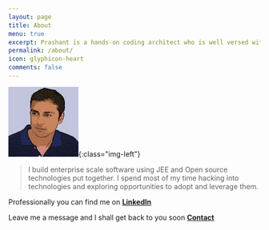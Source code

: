 ```yaml
---
layout: page
title: About
menu: true
excerpt: Prashant is a hands-on coding architect who is well versed with architectural patterns.
permalink: /about/
icon: glyphicon-heart
comments: false
---
```


![image-title-here](/assets/images/me.jpg){:class="img-left"}

> I build enterprise scale software using JEE and Open source technologies put together.  I spend most of my time hacking into technologies and exploring opportunities to adopt and leverage them.


Professionally you can find me on **[LinkedIn](https://in.linkedin.com/in/prashantpadmanabhan)**


Leave me a message and I shall get back to you soon **[Contact](http://goo.gl/forms/3sFqY4vn88w8xWO93)**